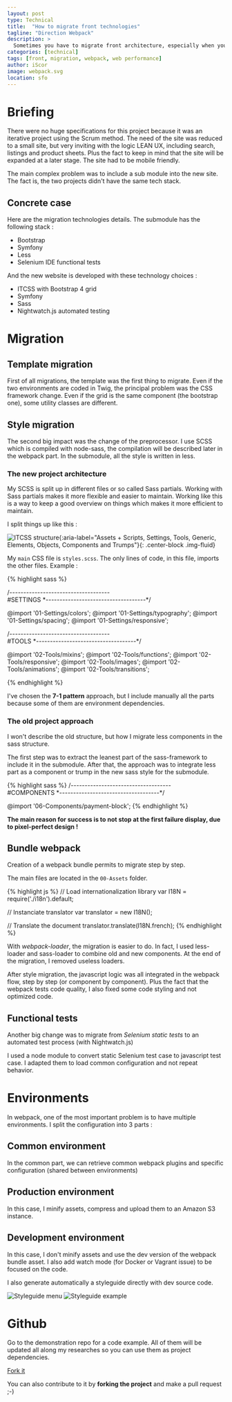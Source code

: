 ```yaml
---
layout: post
type: Technical
title:  "How to migrate front technologies"
tagline: "Direction Webpack"
description: >
  Sometimes you have to migrate front architecture, especially when you want to optimize web performance or to create a new brand image.
categories: [technical]
tags: [front, migration, webpack, web performance]
author: iScor
image: webpack.svg
location: sfo
---
```


# Briefing

There were no huge specifications for this project because it was an iterative project using the Scrum method. The need of the site was reduced to a small site, but very inviting with the logic LEAN UX, including search, listings and product sheets. Plus the fact to keep in mind that the site will be expanded at a later stage. The site had to be mobile friendly.

The main complex problem was to include a sub module into the new site. The fact is, the two projects didn't have the same tech stack.

## Concrete case

Here are the migration technologies details.
The submodule has the following stack :

* Bootstrap
* Symfony
* Less
* Selenium IDE functional tests

And the new website is developed with these technology choices :

* ITCSS with Bootstrap 4 grid
* Symfony
* Sass
* Nightwatch.js automated testing

# Migration

## Template migration

First of all migrations, the template was the first thing to migrate. Even if the two environments are coded in Twig,
the principal problem was the CSS framework change. Even if the grid is the same component (the bootstrap one), some utility classes are different.

## Style migration

The second big impact was the change of the preprocessor. I use SCSS which is compiled with node-sass, the compilation will be described later in the webpack part. In the submodule, all the style is written in less.

### The new project architecture

My SCSS is split up in different files or so called Sass partials. Working with Sass partials makes it more flexible and easier to maintain. Working like this is a way to keep a good overview on things which makes it more efficient to maintain.

I split things up like this :

![ITCSS structure](/assets/images/itcss.png){:aria-label="Assets + Scripts, Settings, Tools, Generic, Elements, Objects, Components and Trumps"}{: .center-block .img-fluid}

My `main` CSS file is `styles.scss`. The only lines of code, in this file, imports the other files. Example :

{% highlight sass %}

/*------------------------------------*\
    #SETTINGS
\*------------------------------------*/

@import '01-Settings/colors';
@import '01-Settings/typography';
@import '01-Settings/spacing';
@import '01-Settings/responsive';

/*------------------------------------*\
    #TOOLS
\*------------------------------------*/

@import '02-Tools/mixins';
@import '02-Tools/functions';
@import '02-Tools/responsive';
@import '02-Tools/images';
@import '02-Tools/animations';
@import '02-Tools/transitions';

{% endhighlight %}

I've chosen the **7-1 pattern** approach, but I include manually all the parts because some of them are environment dependencies.

### The old project approach

I won't describe the old structure, but how I migrate less components in the sass structure.

The first step was to extract the leanest part of the sass-framework to include it in the submodule. After that, the approach was to integrate less part as a component or trump in the new sass style for the submodule.

{% highlight sass %}
/*------------------------------------*\
    #COMPONENTS
\*------------------------------------*/

@import '06-Components/payment-block';
{% endhighlight %}

**The main reason for success is to not stop at the first failure display, due to pixel-perfect design !**

## Bundle webpack

Creation of a webpack bundle permits to migrate step by step.

The main files are located in the `00-Assets` folder.

{% highlight js %}
// Load internationalization library
var I18N = require('./i18n').default;

// Instanciate translator
var translator = new I18N();

// Translate the document
translator.translate(I18N.french);
{% endhighlight %}

With *webpack-loader*, the migration is easier to do. In fact, I used less-loader and sass-loader to combine old and new components. At the end of the migration, I removed useless loaders.

After style migration, the javascript logic was all integrated in the webpack flow, step by step (or component by component). Plus the fact that the webpack tests code quality, I also fixed some code styling and not optimized code.

## Functional tests

Another big change was to migrate from *Selenium static tests* to an automated test process (with Nightwatch.js)

I used a node module to convert static Selenium test case to javascript test case. I adapted them to load common configuration and not repeat behavior.

# Environments

In webpack, one of the most important problem is to have multiple environments. I split the configuration into 3 parts :

## Common environment

In the common part, we can retrieve common webpack plugins and specific configuration (shared between environments)

## Production environment

In this case, I minify assets, compress and upload them to an Amazon S3 instance.

## Development environment

In this case, I don't minify assets and use the dev version of the webpack bundle asset. I also add watch mode (for Docker or Vagrant issue) to be focused on the code.

I also generate automatically a styleguide directly with dev source code.

![Styleguide menu](/assets/images/styleguide_index.png)
![Styleguide example](/assets/images/styleguide_example.png)

# Github

Go to the demonstration repo for a code example. All of them will be updated all along my researches so you can use them as project dependencies.

<a class="btn btn-link btn-block" href="https://github.com/iGitScor/how-to-migrate-front" rel="nofollow" target="_blank" title="Fork it">
    <i class="fa fa-github"></i> Fork it
  </a>

You can also contribute to it by **forking the project** and make a pull request ;-)
